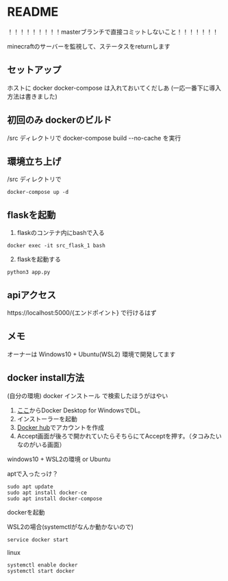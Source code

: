 # README

！！！！！！！！！masterブランチで直接コミットしないこと！！！！！！！

minecraftのサーバーを監視して、ステータスをreturnします

## セットアップ

ホストに
docker
docker-compose
は入れておいてくだしあ
(一応一番下に導入方法は書きました)

## 初回のみ dockerのビルド

/src ディレクトリで
docker-compose build --no-cache
を実行

## 環境立ち上げ

/src ディレクトリで
```shell
docker-compose up -d
```

## flaskを起動

1. flaskのコンテナ内にbashで入る

```shell
docker exec -it src_flask_1 bash
```

2. flaskを起動する

```shell
python3 app.py
```

## apiアクセス

https://localhost:5000/{エンドポイント}
で行けるはず

## メモ

オーナーは
Windows10 + Ubuntu(WSL2)
環境で開発してます

## docker install方法

(自分の環境) docker インストール
で検索したほうがはやい

1. [ここ](https://docs.docker.com/desktop/windows/install/)からDocker Desktop for WindowsでDL。
2. インストーラーを起動
3. [Docker hub](https://hub.docker.com/)でアカウントを作成
4. Accept画面が後ろで開かれていたらそちらにてAcceptを押す。（タコみたいなのがいる画面）

windows10 + WSL2の環境 or Ubuntu

aptで入ったっけ？

``` shell
sudo apt update
sudo apt install docker-ce
sudo apt install docker-compose
```

dockerを起動

WSL2の場合(systemctlがなんか動かないので)

```shell
service docker start
```

linux

```shell
systemctl enable docker
systemctl start docker
```
